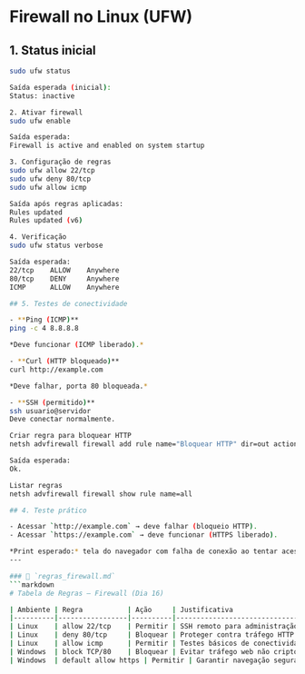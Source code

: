 # Firewall no Linux (UFW)

## 1. Status inicial
```bash
sudo ufw status

Saída esperada (inicial):
Status: inactive

2. Ativar firewall
sudo ufw enable

Saída esperada:
Firewall is active and enabled on system startup

3. Configuração de regras
sudo ufw allow 22/tcp
sudo ufw deny 80/tcp
sudo ufw allow icmp

Saída após regras aplicadas:
Rules updated
Rules updated (v6)

4. Verificação
sudo ufw status verbose

Saída esperada:
22/tcp    ALLOW    Anywhere
80/tcp    DENY     Anywhere
ICMP      ALLOW    Anywhere

## 5. Testes de conectividade

- **Ping (ICMP)**
ping -c 4 8.8.8.8

*Deve funcionar (ICMP liberado).*

- **Curl (HTTP bloqueado)**
curl http://example.com

*Deve falhar, porta 80 bloqueada.*

- **SSH (permitido)**
ssh usuario@servidor
Deve conectar normalmente.

Criar regra para bloquear HTTP
netsh advfirewall firewall add rule name="Bloquear HTTP" dir=out action=block protocol=TCP localport=80

Saída esperada:
Ok.

Listar regras
netsh advfirewall firewall show rule name=all

## 4. Teste prático

- Acessar `http://example.com` → deve falhar (bloqueio HTTP).
- Acessar `https://example.com` → deve funcionar (HTTPS liberado).

*Print esperado:* tela do navegador com falha de conexão ao tentar acessar site **HTTP**.
---

### 📄 `regras_firewall.md`
```markdown
# Tabela de Regras — Firewall (Dia 16)

| Ambiente | Regra           | Ação     | Justificativa                        |
|----------|-----------------|----------|--------------------------------------|
| Linux    | allow 22/tcp    | Permitir | SSH remoto para administração        |
| Linux    | deny 80/tcp     | Bloquear | Proteger contra tráfego HTTP inseguro|
| Linux    | allow icmp      | Permitir | Testes básicos de conectividade      |
| Windows  | block TCP/80    | Bloquear | Evitar tráfego web não criptografado |
| Windows  | default allow https | Permitir | Garantir navegação segura          |

